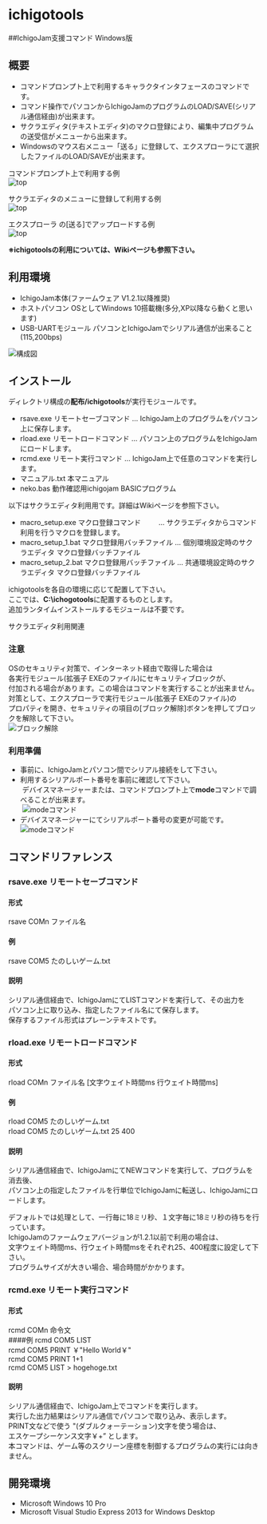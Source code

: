# ichigotools
##IchigoJam支援コマンド Windows版

## 概要
- コマンドプロンプト上で利用するキャラクタインタフェースのコマンドです。  
- コマンド操作でパソコンからIchigoJamのプログラムのLOAD/SAVE(シリアル通信経由)が出来ます。 
- サクラエディタ(テキストエディタ)のマクロ登録により、編集中プログラムの送受信がメニューから出来ます。  
- Windowsのマウス右メニュー「送る」に登録して、エクスプローラにて選択したファイルのLOAD/SAVEが出来ます。 

コマンドプロンプト上で利用する例  
![top](./ichigotools/img/06.png)  

サクラエディタのメニューに登録して利用する例  
![top](./ichigotools/img/sakura/19.png)  

エクスプローラ の[送る]でアップロードする例  
![top](./ichigotools/img/05.jpg)  

**※ichigotoolsの利用については、Wikiページも参照下さい。**  

## 利用環境
- IchigoJam本体(ファームウェア V1.2.1以降推奨)  
- ホストパソコン
  OSとしてWindows 10搭載機(多分,XP以降なら動くと思います)  
- USB-UARTモジュール
  パソコンとIchigoJamでシリアル通信が出来ること(115,200bps)  

![構成図](./ichigotools/img/01.jpg)  

## インストール  
ディレクトリ構成の**配布/ichigotools**が実行モジュールです。  

- rsave.exe	リモートセーブコマンド … IchigoJam上のプログラムをパソコン上に保存します。	  　
- rload.exe	リモートロードコマンド … パソコン上のプログラムをIchigoJamにロードします。 
- rcmd.exe	リモート実行コマンド    … IchigoJam上で任意のコマンドを実行します。  
- マニュアル.txt	本マニュアル
- neko.bas 動作確認用ichigojam BASICプログラム  

以下はサクラエディタ利用用です。詳細はWikiページを参照下さい。  
- macro_setup.exe	  マクロ登録コマンド         … サクラエディタからコマンド利用を行うマクロを登録します。  
- macro_setup_1.bat マクロ登録用バッチファイル  … 個別環境設定時のサクラエディタ マクロ登録バッチファイル  
- macro_setup_2.bat マクロ登録用バッチファイル  … 共通環境設定時のサクラエディタ マクロ登録バッチファイル  

ichigotoolsを各自の環境に応じて配置して下さい。  
ここでは、**C:\ichogotools**に配置するものとします。  
追加ランタイムインストールするモジュールは不要です。  

サクラエディタ利用関連

### 注意
OSのセキュリティ対策で、インターネット経由で取得した場合は  
各実行モジュール(拡張子 EXEのファイル)にセキュリティブロックが、  
付加される場合があります。この場合はコマンドを実行することが出来ません。  
対策として、エクスプローラで実行モジュール(拡張子 EXEのファイル)の  
プロパティを開き、セキュリティの項目の[ブロック解除]ボタンを押してブロックを解除して下さい。  
![ブロック解除](./ichigotools/img/02.jpg)  

### 利用準備
- 事前に、IchigoJamとパソコン間でシリアル接続をして下さい。  
- 利用するシリアルポート番号を事前に確認して下さい。  
  デバイスマネージャーまたは、コマンドプロンプト上で**mode**コマンドで調べることが出来ます。  
  ![modeコマンド](./ichigotools/img/03.jpg)  
- デバイスマネージャーにてシリアルポート番号の変更が可能です。  
  ![modeコマンド](./ichigotools/img/04.jpg)  

## コマンドリファレンス  
### rsave.exe リモートセーブコマンド  
#### 形式
rsave COMn ファイル名  
#### 例
rsave COM5 たのしいゲーム.txt  
   
#### 説明  
シリアル通信経由で、IchigoJamにてLISTコマンドを実行して、その出力を  
パソコン上に取り込み、指定したファイル名にて保存します。  
保存するファイル形式はプレーンテキストです。  

### rload.exe リモートロードコマンド 
#### 形式
rload COMn ファイル名 [文字ウェイト時間ms  行ウェイト時間ms] 
#### 例
rload COM5 たのしいゲーム.txt  
rload COM5 たのしいゲーム.txt 25 400  
#### 説明  
シリアル通信経由で、IchigoJamにてNEWコマンドを実行して、プログラムを消去後、  
パソコン上の指定したファイルを行単位でIchigoJamに転送し、IchigoJamにロードします。  

デフォルトでは処理として、一行毎に18ミリ秒、１文字毎に18ミリ秒の待ちを行っています。  
IchigoJamのファームウェアバージョンが1.2.1以前で利用の場合は、  
文字ウェイト時間ms、行ウェイト時間msをそれぞれ25、400程度に設定して下さい。  
プログラムサイズが大きい場合、場合時間がかかります。  

### rcmd.exe リモート実行コマンド  
#### 形式
rcmd COMn 命令文   
####例
rcmd COM5 LIST  
rcmd COM5 PRINT ￥"Hello World￥"   
rcmd COM5 PRINT 1+1  
rcmd COM5 LIST > hogehoge.txt  
#### 説明  
シリアル通信経由で、IchigoJam上でコマンドを実行します。  
実行した出力結果はシリアル通信でパソコンで取り込み、表示します。  
PRINT文などで使う "(ダブルクォーテーション)文字を使う場合は、  
エスケープシーケンス文字￥+” とします。  
本コマンドは、ゲーム等のスクリーン座標を制御するプログラムの実行には向きません。  

## 開発環境  
- Microsoft Windows 10 Pro  
- Microsoft Visual Studio Express 2013 for Windows Desktop  
